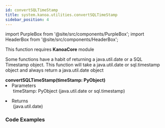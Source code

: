 ```yaml
---
id: convertSQLTimeStamp
title: system.kanoa.utilities.convertSQLTimeStamp
sidebar_position: 4
---
```

import PurpleBox from '@site/src/components/PurpleBox';
import HeaderBox from '@site/src/components/HeaderBox';


<PurpleBox>This function requires <b>KanoaCore</b> module</PurpleBox>

<HeaderBox header="Description">Some functions have a habit of returning a java.util.date or a SQL Timestamp object. This function will take a java.util.date or sql.timestamp object and always return a java.util.date object </HeaderBox>

<HeaderBox header="Syntax">
    <b>convertSQLTimeStamp(timeStamp: PyObject) </b>
    <li> Parameters <br />
        <ul>timeStamp: PyObject (java.util.date or sql.timestamp) </ul>
    </li>
    <li> Returns <br />
        <ul>(java.util.date) </ul>
    </li>
</HeaderBox>

### Code Examples

```py 


```